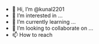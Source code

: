 - 👋 Hi, I’m @kunal2201
- 👀 I’m interested in ...
- 🌱 I’m currently learning ...
- 💞️ I’m looking to collaborate on ...
- 📫 How to reach 

<!---
kunal2201/kunal2201 is a ✨ special ✨ repository because its `README.md` (this file) appears on your GitHub profile.
You can click the Preview link to take a look at your changes.
--->
